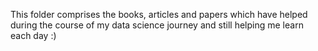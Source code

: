 This folder comprises the books, articles and papers which have helped during the course of my data science journey and still helping me learn each day :)
